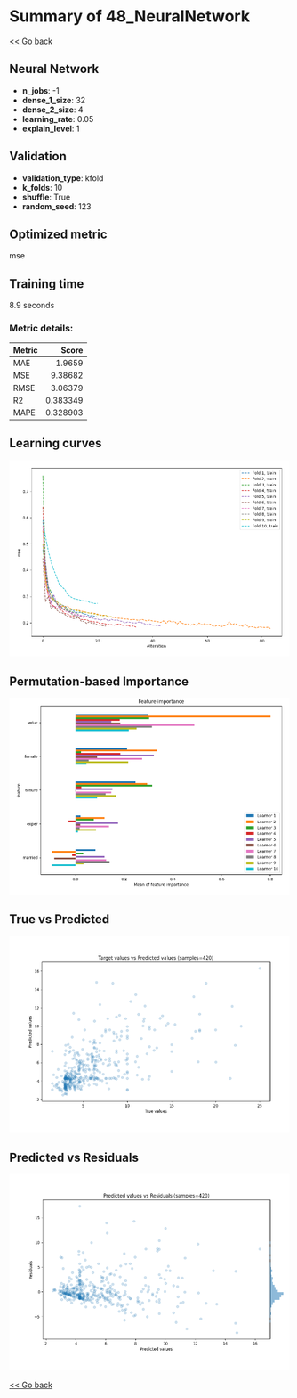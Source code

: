 # Summary of 48_NeuralNetwork

[<< Go back](../README.md)


## Neural Network
- **n_jobs**: -1
- **dense_1_size**: 32
- **dense_2_size**: 4
- **learning_rate**: 0.05
- **explain_level**: 1

## Validation
 - **validation_type**: kfold
 - **k_folds**: 10
 - **shuffle**: True
 - **random_seed**: 123

## Optimized metric
mse

## Training time

8.9 seconds

### Metric details:
| Metric   |    Score |
|:---------|---------:|
| MAE      | 1.9659   |
| MSE      | 9.38682  |
| RMSE     | 3.06379  |
| R2       | 0.383349 |
| MAPE     | 0.328903 |



## Learning curves
![Learning curves](learning_curves.png)

## Permutation-based Importance
![Permutation-based Importance](permutation_importance.png)
## True vs Predicted

![True vs Predicted](true_vs_predicted.png)


## Predicted vs Residuals

![Predicted vs Residuals](predicted_vs_residuals.png)



[<< Go back](../README.md)
